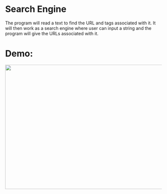 # Search Engine
The program will read a text to find the URL and tags associated with it. It will then work as a search engine where user can input a string and the program will give the URLs associated with it.

# Demo:
<img src="https://media.giphy.com/media/v1.Y2lkPTc5MGI3NjExYW1qN3pscHM1NzV3bzUzdHNheGVxMjBzYTlhNXBzMXNvYzRmdWtleCZlcD12MV9pbnRlcm5hbF9naWZfYnlfaWQmY3Q9Zw/l0HZ4dyvDRpilEYRNo/giphy.gif" width="600" height="400" />
